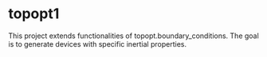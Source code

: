 # topopt1
This project extends functionalities of topopt.boundary_conditions. The goal is to generate devices with specific inertial properties.
